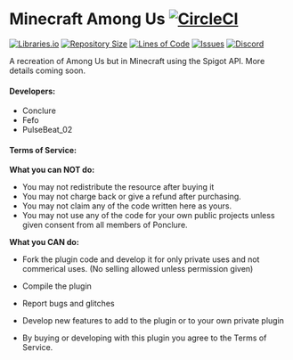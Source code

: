 # Minecraft Among Us [![CircleCI](https://img.shields.io/circleci/build/github/Ponclure/Minecraft-Among-Us/main?style=for-the-badge)](https://circleci.com/gh/Ponclure/Minecraft-Among-Us)
[![Libraries.io](https://img.shields.io/librariesio/github/Ponclure/Minecraft-Among-Us?style=for-the-badge)](https://github.com/Ponclure/Minecraft-Among-Us)
[![Repository Size](https://img.shields.io/github/languages/code-size/Ponclure/Minecraft-Among-Us?style=for-the-badge)](https://github.com/Ponclure/Minecraft-Among-Us)
[![Lines of Code](https://img.shields.io/tokei/lines/github/Ponclure/Minecraft-Among-Us?style=for-the-badge)](https://github.com/Ponclure/Minecraft-Among-Us)
[![Issues](https://img.shields.io/github/issues/Ponclure/Minecraft-Among-Us?style=for-the-badge)](https://github.com/Ponclure/Minecraft-Among-Us/issues)
[![Discord](https://img.shields.io/discord/775376080546693120.svg?style=for-the-badge)](https://discord.gg/d7qfcUwhex)

A recreation of Among Us but in Minecraft using the Spigot API. More details coming soon.

#### Developers:
* Conclure
* Fefo
* PulseBeat_02

#### Terms of Service:

**What you can NOT do:**
  - You may not redistribute the resource after buying it
  - You may not charge back or give a refund after purchasing.
  - You may not claim any of the code written here as yours. 
  - You may not use any of the code for your own public projects unless given consent from all members of Ponclure.

**What you CAN do:**
  - Fork the plugin code and develop it for only private uses and not commerical uses. (No selling allowed unless permission given)
  - Compile the plugin
  - Report bugs and glitches
  - Develop new features to add to the plugin or to your own private plugin

- By buying or developing with this plugin you agree to the Terms of Service.
